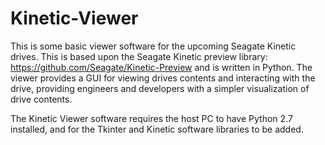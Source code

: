 Kinetic-Viewer
==============

This is some basic viewer software for the upcoming Seagate Kinetic drives. This is based upon the Seagate Kinetic preview library: https://github.com/Seagate/Kinetic-Preview and is written in Python. The viewer provides a GUI for viewing drives contents and interacting with the drive, providing engineers and developers with a simpler visualization of drive contents.


The Kinetic Viewer software requires the host PC to have Python 2.7 installed, and for the Tkinter and Kinetic software libraries to be added.
